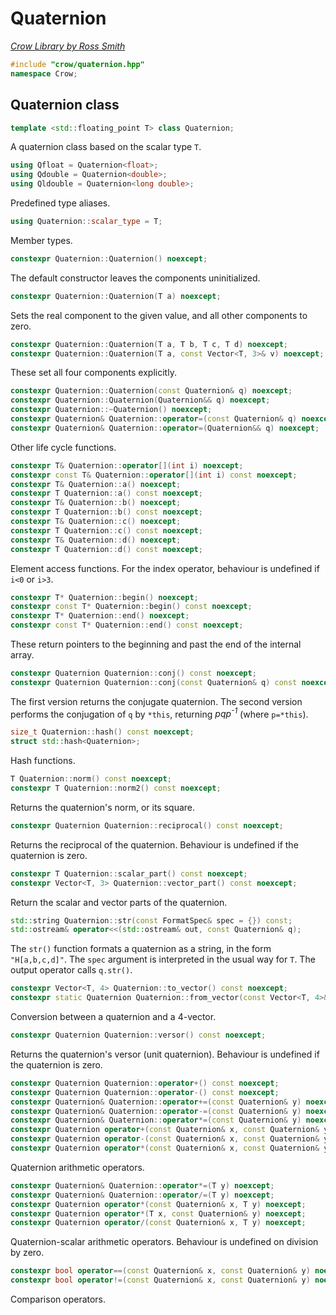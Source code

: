 # Quaternion

_[Crow Library by Ross Smith](index.html)_

```c++
#include "crow/quaternion.hpp"
namespace Crow;
```

## Quaternion class

```c++
template <std::floating_point T> class Quaternion;
```

A quaternion class based on the scalar type `T`.

```c++
using Qfloat = Quaternion<float>;
using Qdouble = Quaternion<double>;
using Qldouble = Quaternion<long double>;
```

Predefined type aliases.

```c++
using Quaternion::scalar_type = T;
```

Member types.

```c++
constexpr Quaternion::Quaternion() noexcept;
```

The default constructor leaves the components uninitialized.

```c++
constexpr Quaternion::Quaternion(T a) noexcept;
```

Sets the real component to the given value, and all other components to zero.

```c++
constexpr Quaternion::Quaternion(T a, T b, T c, T d) noexcept;
constexpr Quaternion::Quaternion(T a, const Vector<T, 3>& v) noexcept;
```

These set all four components explicitly.

```c++
constexpr Quaternion::Quaternion(const Quaternion& q) noexcept;
constexpr Quaternion::Quaternion(Quaternion&& q) noexcept;
constexpr Quaternion::~Quaternion() noexcept;
constexpr Quaternion& Quaternion::operator=(const Quaternion& q) noexcept;
constexpr Quaternion& Quaternion::operator=(Quaternion&& q) noexcept;
```

Other life cycle functions.

```c++
constexpr T& Quaternion::operator[](int i) noexcept;
constexpr const T& Quaternion::operator[](int i) const noexcept;
constexpr T& Quaternion::a() noexcept;
constexpr T Quaternion::a() const noexcept;
constexpr T& Quaternion::b() noexcept;
constexpr T Quaternion::b() const noexcept;
constexpr T& Quaternion::c() noexcept;
constexpr T Quaternion::c() const noexcept;
constexpr T& Quaternion::d() noexcept;
constexpr T Quaternion::d() const noexcept;
```

Element access functions. For the index operator, behaviour is undefined if
`i<0` or `i>3`.

```c++
constexpr T* Quaternion::begin() noexcept;
constexpr const T* Quaternion::begin() const noexcept;
constexpr T* Quaternion::end() noexcept;
constexpr const T* Quaternion::end() const noexcept;
```

These return pointers to the beginning and past the end of the internal
array.

```c++
constexpr Quaternion Quaternion::conj() const noexcept;
constexpr Quaternion Quaternion::conj(const Quaternion& q) const noexcept;
```

The first version returns the conjugate quaternion. The second version
performs the conjugation of `q` by `*this`, returning _pqp<sup>-1</sup>_
(where `p=*this`).

```c++
size_t Quaternion::hash() const noexcept;
struct std::hash<Quaternion>;
```

Hash functions.

```c++
T Quaternion::norm() const noexcept;
constexpr T Quaternion::norm2() const noexcept;
```

Returns the quaternion's norm, or its square.

```c++
constexpr Quaternion Quaternion::reciprocal() const noexcept;
```

Returns the reciprocal of the quaternion. Behaviour is undefined if the
quaternion is zero.

```c++
constexpr T Quaternion::scalar_part() const noexcept;
constexpr Vector<T, 3> Quaternion::vector_part() const noexcept;
```

Return the scalar and vector parts of the quaternion.

```c++
std::string Quaternion::str(const FormatSpec& spec = {}) const;
std::ostream& operator<<(std::ostream& out, const Quaternion& q);
```

The `str()` function formats a quaternion as a string, in the form
`"H[a,b,c,d]"`. The `spec` argument is interpreted in the usual way for `T`.
The output operator calls `q.str()`.

```c++
constexpr Vector<T, 4> Quaternion::to_vector() const noexcept;
constexpr static Quaternion Quaternion::from_vector(const Vector<T, 4>& v) noexcept;
```

Conversion between a quaternion and a 4-vector.

```c++
constexpr Quaternion Quaternion::versor() const noexcept;
```

Returns the quaternion's versor (unit quaternion). Behaviour is undefined if
the quaternion is zero.

```c++
constexpr Quaternion Quaternion::operator+() const noexcept;
constexpr Quaternion Quaternion::operator-() const noexcept;
constexpr Quaternion& Quaternion::operator+=(const Quaternion& y) noexcept;
constexpr Quaternion& Quaternion::operator-=(const Quaternion& y) noexcept;
constexpr Quaternion& Quaternion::operator*=(const Quaternion& y) noexcept;
constexpr Quaternion operator+(const Quaternion& x, const Quaternion& y) noexcept;
constexpr Quaternion operator-(const Quaternion& x, const Quaternion& y) noexcept;
constexpr Quaternion operator*(const Quaternion& x, const Quaternion& y) noexcept;
```

Quaternion arithmetic operators.

```c++
constexpr Quaternion& Quaternion::operator*=(T y) noexcept;
constexpr Quaternion& Quaternion::operator/=(T y) noexcept;
constexpr Quaternion operator*(const Quaternion& x, T y) noexcept;
constexpr Quaternion operator*(T x, const Quaternion& y) noexcept;
constexpr Quaternion operator/(const Quaternion& x, T y) noexcept;
```

Quaternion-scalar arithmetic operators. Behaviour is undefined on division by
zero.

```c++
constexpr bool operator==(const Quaternion& x, const Quaternion& y) noexcept;
constexpr bool operator!=(const Quaternion& x, const Quaternion& y) noexcept;
```

Comparison operators.
